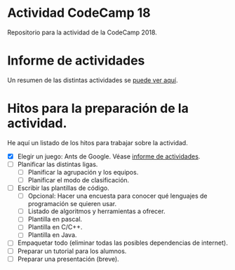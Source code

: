 # Actividad CodeCamp 18
Repositorio para la actividad de la CodeCamp 2018.

# Informe de actividades

Un resumen de las distintas actividades se [puede ver aquí](https://github.com/ezequiel-umu/ActividadCodeCamp18/blob/master/INFORME.md).

# Hitos para la preparación de la actividad.

He aquí un listado de los hitos para trabajar sobre la actividad.

- [x] Elegir un juego: Ants de Google. Véase [informe de actividades](#informe-de-actividades).
- [ ] Planificar las distintas ligas.
  - [ ] Planificar la agrupación y los equipos.
  - [ ] Planificar el modo de clasificación.
- [ ] Escribir las plantillas de código.
  - [ ] Opcional: Hacer una encuesta para conocer qué lenguajes de programación se quieren usar.
  - [ ] Listado de algoritmos y herramientas a ofrecer.
  - [ ] Plantilla en pascal.
  - [ ] Plantilla en C/C++.
  - [ ] Plantilla en Java.
- [ ] Empaquetar todo (eliminar todas las posibles dependencias de internet).
- [ ] Preparar un tutorial para los alumnos.
- [ ] Preparar una presentación (breve).  
